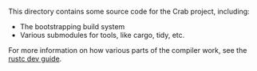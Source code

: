 This directory contains some source code for the Crab project, including:

- The bootstrapping build system
- Various submodules for tools, like cargo, tidy, etc.

For more information on how various parts of the compiler work, see the [rustc dev guide].

[rustc dev guide]: https://rustc-dev-guide.rust-lang.org/about-this-guide.html

